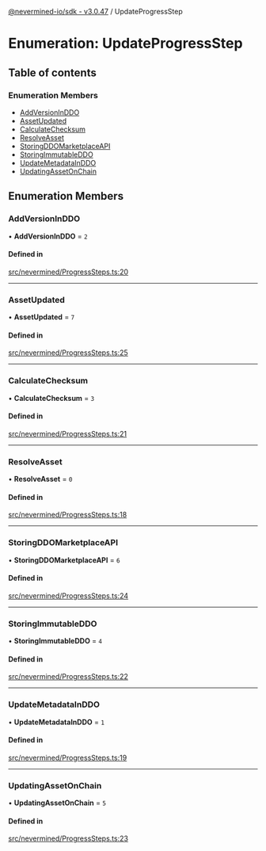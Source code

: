[@nevermined-io/sdk - v3.0.47](../code-reference.md) / UpdateProgressStep

# Enumeration: UpdateProgressStep

## Table of contents

### Enumeration Members

- [AddVersionInDDO](UpdateProgressStep.md#addversioninddo)
- [AssetUpdated](UpdateProgressStep.md#assetupdated)
- [CalculateChecksum](UpdateProgressStep.md#calculatechecksum)
- [ResolveAsset](UpdateProgressStep.md#resolveasset)
- [StoringDDOMarketplaceAPI](UpdateProgressStep.md#storingddomarketplaceapi)
- [StoringImmutableDDO](UpdateProgressStep.md#storingimmutableddo)
- [UpdateMetadataInDDO](UpdateProgressStep.md#updatemetadatainddo)
- [UpdatingAssetOnChain](UpdateProgressStep.md#updatingassetonchain)

## Enumeration Members

### AddVersionInDDO

• **AddVersionInDDO** = `2`

#### Defined in

[src/nevermined/ProgressSteps.ts:20](https://github.com/nevermined-io/sdk-js/blob/9fd2122cb8a365d3b370fc0dbe1796198ecfa3b3/src/nevermined/ProgressSteps.ts#L20)

---

### AssetUpdated

• **AssetUpdated** = `7`

#### Defined in

[src/nevermined/ProgressSteps.ts:25](https://github.com/nevermined-io/sdk-js/blob/9fd2122cb8a365d3b370fc0dbe1796198ecfa3b3/src/nevermined/ProgressSteps.ts#L25)

---

### CalculateChecksum

• **CalculateChecksum** = `3`

#### Defined in

[src/nevermined/ProgressSteps.ts:21](https://github.com/nevermined-io/sdk-js/blob/9fd2122cb8a365d3b370fc0dbe1796198ecfa3b3/src/nevermined/ProgressSteps.ts#L21)

---

### ResolveAsset

• **ResolveAsset** = `0`

#### Defined in

[src/nevermined/ProgressSteps.ts:18](https://github.com/nevermined-io/sdk-js/blob/9fd2122cb8a365d3b370fc0dbe1796198ecfa3b3/src/nevermined/ProgressSteps.ts#L18)

---

### StoringDDOMarketplaceAPI

• **StoringDDOMarketplaceAPI** = `6`

#### Defined in

[src/nevermined/ProgressSteps.ts:24](https://github.com/nevermined-io/sdk-js/blob/9fd2122cb8a365d3b370fc0dbe1796198ecfa3b3/src/nevermined/ProgressSteps.ts#L24)

---

### StoringImmutableDDO

• **StoringImmutableDDO** = `4`

#### Defined in

[src/nevermined/ProgressSteps.ts:22](https://github.com/nevermined-io/sdk-js/blob/9fd2122cb8a365d3b370fc0dbe1796198ecfa3b3/src/nevermined/ProgressSteps.ts#L22)

---

### UpdateMetadataInDDO

• **UpdateMetadataInDDO** = `1`

#### Defined in

[src/nevermined/ProgressSteps.ts:19](https://github.com/nevermined-io/sdk-js/blob/9fd2122cb8a365d3b370fc0dbe1796198ecfa3b3/src/nevermined/ProgressSteps.ts#L19)

---

### UpdatingAssetOnChain

• **UpdatingAssetOnChain** = `5`

#### Defined in

[src/nevermined/ProgressSteps.ts:23](https://github.com/nevermined-io/sdk-js/blob/9fd2122cb8a365d3b370fc0dbe1796198ecfa3b3/src/nevermined/ProgressSteps.ts#L23)

